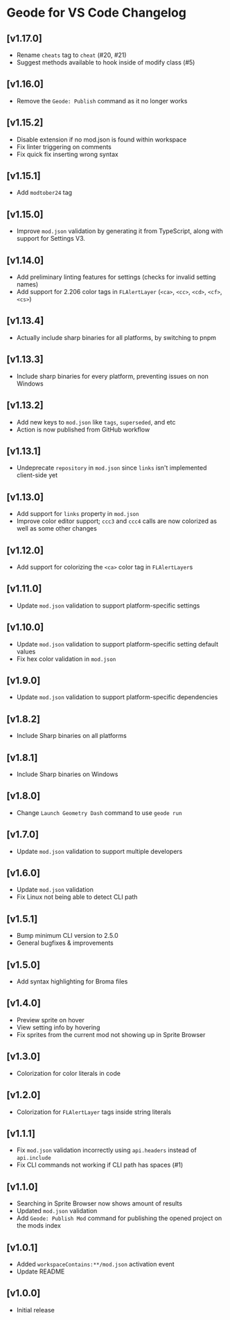 # Geode for VS Code Changelog

## [v1.17.0]
 - Rename `cheats` tag to `cheat` (#20, #21)
 - Suggest methods available to hook inside of modify class (#5)

## [v1.16.0]
 - Remove the `Geode: Publish` command as it no longer works

## [v1.15.2]
 - Disable extension if no mod.json is found within workspace
 - Fix linter triggering on comments
 - Fix quick fix inserting wrong syntax

## [v1.15.1]
 - Add `modtober24` tag

## [v1.15.0]
 - Improve `mod.json` validation by generating it from TypeScript, along with support for Settings V3.

## [v1.14.0]
 - Add preliminary linting features for settings (checks for invalid setting names)
 - Add support for 2.206 color tags in `FLAlertLayer` (`<ca>`, `<cc>`, `<cd>`, `<cf>`, `<cs>`)

## [v1.13.4]
 - Actually include sharp binaries for all platforms, by switching to pnpm

## [v1.13.3]
 - Include sharp binaries for every platform, preventing issues on non Windows

## [v1.13.2]
 - Add new keys to `mod.json` like `tags`, `superseded`, and etc
 - Action is now published from GitHub workflow

## [v1.13.1]
 - Undeprecate `repository` in `mod.json` since `links` isn't implemented client-side yet

## [v1.13.0]
 - Add support for `links` property in `mod.json`
 - Improve color editor support; `ccc3` and `ccc4` calls are now colorized as well as some other changes

## [v1.12.0]
 - Add support for colorizing the `<ca>` color tag in `FLAlertLayer`s

## [v1.11.0]
 - Update `mod.json` validation to support platform-specific settings

## [v1.10.0]
 - Update `mod.json` validation to support platform-specific setting default values
 - Fix hex color validation in `mod.json`

## [v1.9.0]
 - Update `mod.json` validation to support platform-specific dependencies

## [v1.8.2]
 - Include Sharp binaries on all platforms

## [v1.8.1]
 - Include Sharp binaries on Windows

## [v1.8.0]
 - Change `Launch Geometry Dash` command to use `geode run`

## [v1.7.0]
 - Update `mod.json` validation to support multiple developers

## [v1.6.0]
 - Update `mod.json` validation
 - Fix Linux not being able to detect CLI path

## [v1.5.1]
 - Bump minimum CLI version to 2.5.0
 - General bugfixes & improvements

## [v1.5.0]
 - Add syntax highlighting for Broma files

## [v1.4.0]
 - Preview sprite on hover
 - View setting info by hovering
 - Fix sprites from the current mod not showing up in Sprite Browser

## [v1.3.0]
 - Colorization for color literals in code

## [v1.2.0]
 - Colorization for `FLAlertLayer` tags inside string literals

## [v1.1.1]
 - Fix `mod.json` validation incorrectly using `api.headers` instead of `api.include`
 - Fix CLI commands not working if CLI path has spaces (#1)

## [v1.1.0]
 - Searching in Sprite Browser now shows amount of results
 - Updated `mod.json` validation
 - Add `Geode: Publish Mod` command for publishing the opened project on the mods index

## [v1.0.1]
 - Added `workspaceContains:**/mod.json` activation event
 - Update README

## [v1.0.0]
 - Initial release
